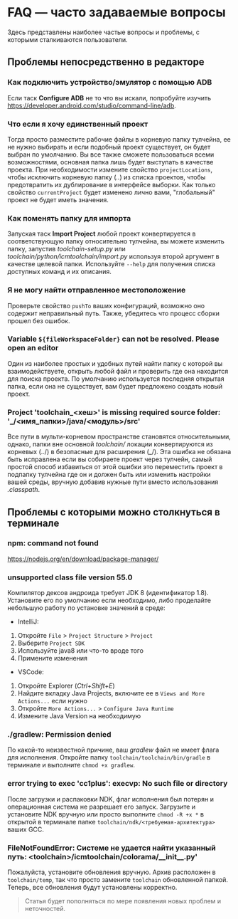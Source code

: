 # FAQ — часто задаваемые вопросы

Здесь представлены наиболее частые вопросы и проблемы, с которыми сталкиваются пользователи.

## Проблемы непосредственно в редакторе

### Как подключить устройство/эмулятор с помощью ADB

Если таск **Configure ADB** не то что вы искали, попробуйте изучить <https://developer.android.com/studio/command-line/adb>.

### Что если я хочу единственный проект

Тогда просто разместите рабочие файлы в корневую папку тулчейна, ее не нужно выбирать и если подобный проект существует, он будет выбран по умолчанию. Вы все также сможете пользоваться всеми возможностями, основная папка лишь будет выступать в качестве проекта. При необходимости измените свойство `projectLocations`, чтобы исключить корневую папку (*..*) из списка проектов, чтобы предотвратить их дублирование в интерфейсе выборки. Как только свойство `currentProject` будет изменено лично вами, "глобальный" проект не будет иметь значения.

### Как поменять папку для импорта

Запуская таск **Import Project** любой проект конвертируется в соответствующую папку относительно тулчейна, вы можете изменить папку, запустив *toolchain-setup.py* или *toolchain/python/icmtoolchain/import.py* используя второй аргумент в качестве целевой папки. Используйте `--help` для получения списка доступных команд и их описания.

### Я не могу найти отправленное местоположение

Проверьте свойство `pushTo` ваших конфигураций, возможно оно содержит неправильный путь. Также, убедитесь что процесс сборки прошел без ошибок.

### Variable `${fileWorkspaceFolder}` can not be resolved. Please open an editor

Один из наиболее простых и удобных путей найти папку с которой вы взаимодействуете, открыть любой файл и проверить где она находится для поиска проекта. По умолчанию используется последняя открытая папка, если она не существует, вам будет предложено создать новый проект.

### Project 'toolchain_<хеш>' is missing required source folder: '_/<имя_папки>/java/<модуль>/src'

Все пути в мульти-корневом пространстве становятся относительными, однако, папки вне основной *toolchain/* локации конвертируются из корневых (../) в безопасные для расширения (_/). Эта ошибка не обязана быть исправлена если вы собираете проект через тулчейн, самый простой способ избавиться от этой ошибки это переместить проект в подпапку тулчейна где он и должен быть или изменить настройки вашей среды, вручную добавив нужные пути вместо использования *.classpath*.

## Проблемы с которыми можно столкнуться в терминале

### npm: command not found

<https://nodejs.org/en/download/package-manager/>

### unsupported class file version 55.0

Компилятор дексов андроида требует JDK 8 (идентификатор 1.8). Установите его по умолчанию если необходимо, либо проделайте небольшую работу по установке значений в среде:

- IntelliJ:

1. Откройте `File` > `Project Structure` > `Project`
2. Выберите `Project SDK`
3. Используйте java8 или что-то вроде того
4. Примените изменения

- VSCode:

1. Откройте Explorer (*Ctrl+Shift+E*)
2. Найдите вкладку Java Projects, включите ее в `Views and More Actions...` если нужно
3. Откройте `More Actions...` > `Configure Java Runtime`
4. Измените Java Version на необходимую

### ./gradlew: Permission denied

По какой-то неизвестной причине, ваш *gradlew* файл не имеет флага для исполнения. Откройте папку `toolchain/toolchain/bin/gradle` в терминале и выполните `chmod +x gradlew`.

### error trying to exec 'cc1plus': execvp: No such file or directory

После загрузки и распаковки NDK, флаг исполнения был потерян и операционная система не разрешает его запуск. Загрузите и установите NDK вручную или просто выполните `chmod -R +x *` в открытой в терминале папке `toolchain/ndk/<требуемая-архитектура>` ваших GCC.

### FileNotFoundError: Системе не удается найти указанный путь: \<toolchain\>/icmtoolchain/colorama/\_\_init\_\_.py'

Пожалуйста, установите обновления вручную. Архив расположен в `toolchain/temp`, так что просто замените `toolchain` обновленной папкой. Теперь, все обновления будут установлены корректно.

> Статья будет пополняться по мере появления новых проблем и неточностей.
